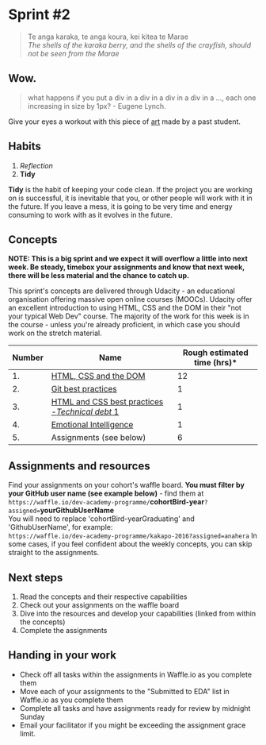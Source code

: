 # Sprint #2

> Te anga karaka, te anga koura, kei kitea te Marae<br>
> *The shells of the karaka berry, and the shells of the crayfish, should not be seen from the Marae* <br>  


## Wow.
>what happens if you put a div in a div in a div in a div in a ..., each one increasing in size by 1px? - Eugene Lynch. 

Give your eyes a workout with this piece of [art](http://fuckafucka.com/raindrops/) made by a past student.

## Habits

<!-- learn > develop > practice -->
1. *Reflection*  
2. **Tidy**      

**Tidy** is the habit of keeping your code clean. If the project you are working on is successful, it is inevitable that you, or other people will work with it in the future. If you leave a mess, it is going to be very time and energy consuming to work with as it evolves in the future.

## Concepts
**NOTE: This is a big sprint and we expect it will overflow a little into next week. Be steady, timebox your assignments and know that next week, there will be less material and the chance to catch up.** 

This sprint's concepts are delivered through Udacity - an educational organisation offering massive open online courses (MOOCs).
Udacity offer an excellent introduction to using HTML, CSS and the DOM in their "not your typical Web Dev" course. The majority of the work for this week is in the course - unless you're already proficient, in which case you should work on the stretch material.

Number | Name | Rough estimated time (hrs)*
--------|-------------------|----------
1. | [HTML, CSS and the DOM](https://github.com/dev-academy-programme/curriculum/tree/master/concepts/html-css-dom-udacity) | 12
2. | [Git best practices](https://github.com/dev-academy-programme/curriculum/tree/master/concepts/git-best-practice) | 1
3. | [HTML and CSS best practices -*Technical debt* 1](https://github.com/dev-academy-programme/curriculum/tree/master/concepts/technical-debt-1) | 1
4. | [Emotional Intelligence](https://github.com/dev-academy-programme/curriculum/tree/master/concepts/nt-emotional-intelligence) | 1
5. | Assignments (see below) | 6

## Assignments and resources
Find your assignments on your cohort's waffle board. **You must filter by your GitHub user name (see example below)** - find them at<br> `https://waffle.io/dev-academy-programme/`**cohortBird-year**`?assigned=`**yourGithubUserName**
<br>
You will need to replace 'cohortBird-yearGraduating' and 'GithubUserName', for example:<br> `https://waffle.io/dev-academy-programme/kakapo-2016?assigned=anahera`
In some cases, if you feel confident about the weekly concepts, you can skip straight to the assignments.

## Next steps
1. Read the concepts and their respective capabilities
2. Check out your assignments on the waffle board
3. Dive into the resources and develop your capabilities (linked from within the concepts)
4. Complete the assignments

## Handing in your work
- Check off all tasks within the assignments in Waffle.io as you complete them
- Move each of your assignments to the "Submitted to EDA" list in Waffle.io as you complete them
- Complete all tasks and have assignments ready for review by midnight Sunday
- Email your facilitator if you might be exceeding the assignment grace limit.

